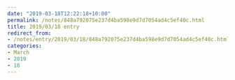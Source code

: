 ```yaml
---
date: "2019-03-18T12:22:18+10:00"
permalink: /notes/848a792075e237d4ba598e9d7d7054ad4c5ef40c.html
title: 2019/03/18 entry
redirect_from:
- /notes/entry/2019/03/18/848a792075e237d4ba598e9d7d7054ad4c5ef40c.html
categories:
- March
- 2019
- 18
---
```

